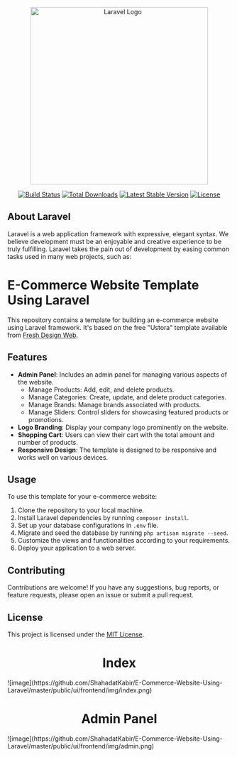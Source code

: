 <p align="center"><a href="https://laravel.com" target="_blank"><img src="https://raw.githubusercontent.com/laravel/art/master/logo-lockup/5%20SVG/2%20CMYK/1%20Full%20Color/laravel-logolockup-cmyk-red.svg" width="400" alt="Laravel Logo"></a></p>

<p align="center">
<a href="https://github.com/laravel/framework/actions"><img src="https://github.com/laravel/framework/workflows/tests/badge.svg" alt="Build Status"></a>
<a href="https://packagist.org/packages/laravel/framework"><img src="https://img.shields.io/packagist/dt/laravel/framework" alt="Total Downloads"></a>
<a href="https://packagist.org/packages/laravel/framework"><img src="https://img.shields.io/packagist/v/laravel/framework" alt="Latest Stable Version"></a>
<a href="https://packagist.org/packages/laravel/framework"><img src="https://img.shields.io/packagist/l/laravel/framework" alt="License"></a>
</p>

## About Laravel

Laravel is a web application framework with expressive, elegant syntax. We believe development must be an enjoyable and creative experience to be truly fulfilling. Laravel takes the pain out of development by easing common tasks used in many web projects, such as:


# E-Commerce Website Template Using Laravel

This repository contains a template for building an e-commerce website using Laravel framework. It's based on the free "Ustora" template available from [Fresh Design Web](https://freshdesignweb.com/ustora.html).

## Features

- **Admin Panel**: Includes an admin panel for managing various aspects of the website.
  - Manage Products: Add, edit, and delete products.
  - Manage Categories: Create, update, and delete product categories.
  - Manage Brands: Manage brands associated with products.
  - Manage Sliders: Control sliders for showcasing featured products or promotions.
- **Logo Branding**: Display your company logo prominently on the website.
- **Shopping Cart**: Users can view their cart with the total amount and number of products.
- **Responsive Design**: The template is designed to be responsive and works well on various devices.

## Usage

To use this template for your e-commerce website:

1. Clone the repository to your local machine.
2. Install Laravel dependencies by running `composer install`.
3. Set up your database configurations in `.env` file.
4. Migrate and seed the database by running `php artisan migrate --seed`.
5. Customize the views and functionalities according to your requirements.
6. Deploy your application to a web server.

## Contributing

Contributions are welcome! If you have any suggestions, bug reports, or feature requests, please open an issue or submit a pull request.

## License

This project is licensed under the [MIT License](LICENSE).

<h1 align='center'>Index</h1> 
![image](https://github.com/ShahadatKabir/E-Commerce-Website-Using-Laravel/master/public/ui/frontend/img/index.png)

<h1 align='center'>Admin Panel</h1> 
![image](https://github.com/ShahadatKabir/E-Commerce-Website-Using-Laravel/master/public/ui/frontend/img/admin.png)

